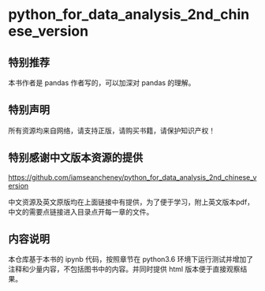 # python_for_data_analysis_2nd_chinese_version

## 特别推荐

本书作者是 pandas 作者写的，可以加深对 pandas 的理解。

## 特别声明

所有资源均来自网络，请支持正版，请购买书籍，请保护知识产权！

## 特别感谢中文版本资源的提供

https://github.com/iamseancheney/python_for_data_analysis_2nd_chinese_version

中文资源及英文原版均在上面链接中有提供，为了便于学习，附上英文版本pdf，中文的需要点链接进入目录点开每一章的文件。

## 内容说明

本仓库基于本书的 ipynb 代码，按照章节在 python3.6 环境下运行测试并增加了注释和少量内容，不包括图书中的内容。并同时提供 html 版本便于直接观察结果。



